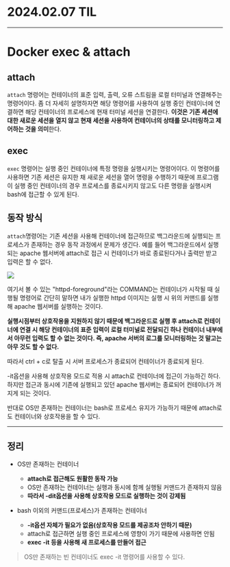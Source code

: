 # 2024.02.07 TIL

---

# Docker exec & attach
## attach
`attach` 명령어는 컨테이너의 표준 입력, 출력, 오류 스트림을 로컬 터미널과 연결해주는 명령어이다. 좀 더 자세히 설명하자면 해당 명령어를 사용하여 실행 중인 컨테이너에 연결하면 해당 컨테이너의 프로세스에 현재 터미널 세션을 연결한다. **이것은 기존 세션에 대한 새로운 세션을 열지 않고 현재 세션을 사용하여 컨테이너의 상태를 모니터링하고 제어하는 것을 의미**한다.

## exec
`exec` 명령어는 실행 중인 컨테이너에 특정 명령을 실행시키는 명령어이다. 이 명령어를 사용하면 기존 세션은 유지한 채 새로운 세션을 열어 명령을 수행하기 때문에 프로그램이 실행 중인 컨테이너의 경우 프로세스를 종료시키지 않고도 다른 명령을 실행시켜 bash에 접근할 수 있게 된다.


## 동작 방식

`attach`명령어는 기존 세션을 사용해 컨테이너에 접근하므로 백그라운드에 실행되는 프로세스가 존재하는 경우 동작 과정에서 문제가 생긴다. 예를 들어 백그라운드에서 실행되는 apache 웹서버에 attach로 접근 시 컨테이너가 바로 종료된다거나 출력만 받고 입력은 할 수 없다.


![](https://velog.velcdn.com/images/chlrjs132/post/639857f6-7598-44d5-bad0-bbabbf13c043/image.png)

여기서 볼 수 있는 "httpd-foreground"라는 COMMAND는 컨테이너가 시작될 때 실행될 명령어로 간단히 말하면 내가 실행한 httpd 이미지는 실행 시 위의 커맨드를 실행해 apache 웹서버를 실행하는 것이다.

**실행시점부터 상호작용을 지원하지 않기 때문에 백그라운드로 실행 후 attach로 컨테이너에 연결 시 해당 컨테이너의 표준 입력이 로컬 터미널로 전달되긴 하나 컨테이너 내부에서 아무런 입력도 할 수 없는 것이다. 즉, apache 서버의 로그를 모니터링하는 것 말고는 아무 것도 할 수 없다.**

따라서 ctrl + c로 탈출 시 서버 프로세스가 종료되어 컨테이너가 종료되게 된다.

-it옵션을 사용해 상호작용 모드로 적용 시 attach로 컨테이너에 접근이 가능하긴 하다. 하지만 접근과 동시에 기존에 실행되고 있던 apache 웹서버는 종료되어 컨테이너가 꺼지게 되는 것이다.

반대로 OS만 존재하는 컨테이너는 bash로 프로세스 유지가 가능하기 때문에 attach로도 컨테이너와 상호작용을 할 수 있다.

---
## 정리
- OS만 존재하는 컨테이너
  - **attach로 접근해도 원활한 동작 가능**
  - OS만 존재하는 컨테이너는 실행과 동시에 함께 실행될 커맨드가 존재하지 않음
  - **따라서 -dit옵션을 사용해 상호작용 모드로 실행하는 것이 강제됨**

- bash 이외의 커맨드(프로세스)가 존재하는 컨테이너
  - **-it옵션 자체가 필요가 없음(상호작용 모드를 제공조차 안하기 때문)**
  - attach로 접근하면 실행 중인 프로세스에 영향이 가기 때문에 사용하면 안됨
  - **exec -it 등을 사용해 새 프로세스를 만들어 접근**

> OS만 존재하는 빈 컨테이너도 exec -it 명령어를 사용할 수 있다.